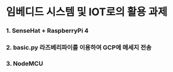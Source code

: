 # 임베디드 시스템 및 IOT로의 활용 과제

### 1. SenseHat + RaspberryPi 4
### 2. basic.py 라즈베리파이를 이용하여 GCP에 메세지 전송
### 3. NodeMCU
